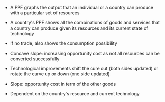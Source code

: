 - A PPF graphs the output that an individual or a country can produce with a particular set of resources
- A country's PPF shows all the combinations of goods and services that a country can produce given its resources and its current state of technology
- If no trade, also shows the consumption possibility

- Concave slope: increasing opportunity cost as not all resources can be converted successfully

- Technological improvements shift the cure out (both sides updated) or rotate the curve up or down (one side updated)

- Slope: opportunity cost in term of the other goods
- Dependent on the country's resource and current technology
